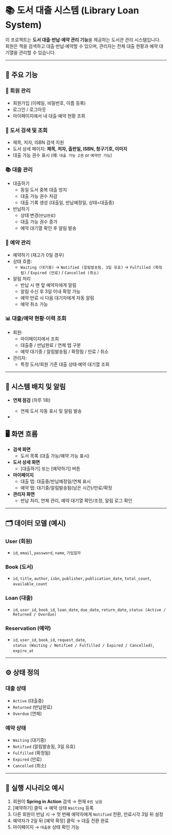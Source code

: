 # 📚 도서 대출 시스템 (Library Loan System)

이 프로젝트는 **도서 대출·반납·예약 관리 기능**을 제공하는 도서관 관리 시스템입니다.  
회원은 책을 검색하고 대출·반납·예약할 수 있으며, 관리자는 전체 대출 현황과 예약 대기열을 관리할 수 있습니다.

---

## 🚀 주요 기능

### 🔑 회원 관리
- 회원가입 (이메일, 비밀번호, 이름 등록)
- 로그인 / 로그아웃
- 마이페이지에서 내 대출·예약 현황 조회

### 📖 도서 검색 및 조회
- 제목, 저자, ISBN 검색 지원
- 도서 상세 페이지: **제목, 저자, 출판일, ISBN, 청구기호, 이미지**
- 대출 가능 권수 표시 (예: `대출 가능 2권` or `예약만 가능`)

### 📚 대출 관리
- 대출하기
  - 동일 도서 중복 대출 방지
  - 대출 가능 권수 차감
  - 대출 기록 생성 (대출일, 반납예정일, 상태=대출중)
- 반납하기
  - 상태 변경(`반납완료`)
  - 대출 가능 권수 증가
  - 예약 대기열 확인 후 알림 발송

### 📝 예약 관리
- 예약하기 (재고가 0일 경우)
- 상태 흐름:
  - `Waiting (대기중)` → `Notified (알림발송됨, 3일 유효)` → `Fulfilled (확정됨)` / `Expired (만료)` / `Cancelled (취소)`
- 알림 처리
  - 반납 시 맨 앞 예약자에게 알림
  - 알림 수신 후 3일 이내 확정 가능
  - 예약 만료 시 다음 대기자에게 자동 알림
  - 예약 취소 가능

### 📊 대출/예약 현황·이력 조회
- 회원:
  - 마이페이지에서 조회
  - 대출중 / 반납완료 / 연체 탭 구분
  - 예약 대기중 / 알림발송됨 / 확정됨 / 만료 / 취소
- 관리자:
  - 특정 도서/회원 기준 대출 상태·예약 대기열 조회

---

## 🔄 시스템 배치 및 알림
- **연체 점검** (하루 1회)
  - 연체 도서 자동 표시 및 알림 발송

-

## 🖥 화면 흐름

- **검색 화면**
  - 도서 목록 (대출 가능/예약 가능 표시)
- **도서 상세 화면**
  - [대출하기] 또는 [예약하기] 버튼
- **마이페이지**
  - 대출 탭: 대출중/반납예정일/연체 표시
  - 예약 탭: 대기중/알림발송됨(남은 시간)/만료/확정
- **관리자 화면**
  - 반납 처리, 연체 관리, 예약 대기열 확인/조정, 알림 로그 확인

---

## 🗂️ 데이터 모델 (예시)

### User (회원)
- `id`, `email`, `password`, `name`, `가입일자`

### Book (도서)
- `id`, `title`, `author`, `isbn`, `publisher`, `publication_date`, `total_count`, `available_count`

### Loan (대출)
- `id`, `user_id`, `book_id`, `loan_date`, `due_date`, `return_date`, `status (Active / Returned / Overdue)`

### Reservation (예약)
- `id`, `user_id`, `book_id`, `request_date`,  
  `status (Waiting / Notified / Fulfilled / Expired / Cancelled)`,  
  `expire_at`

---

## ⚙️ 상태 정의

### 대출 상태
- `Active` (대출중)
- `Returned` (반납완료)
- `Overdue` (연체)

### 예약 상태
- `Waiting` (대기중)
- `Notified` (알림발송됨, 3일 유효)
- `Fulfilled` (확정됨)
- `Expired` (만료)
- `Cancelled` (취소)

---

## 📖 실행 시나리오 예시
1. 회원이 **Spring in Action** 검색 → 현재 `0권 남음`
2. [예약하기] 클릭 → 예약 상태 `Waiting` 등록
3. 다른 회원이 반납 시 → 첫 번째 예약자에게 `Notified` 전환, 만료시각 3일 뒤 설정
4. 예약자가 2일 뒤 [예약 확정] 클릭 → 대출 전환 완료
5. 마이페이지 → `대출중` 상태 확인 가능
